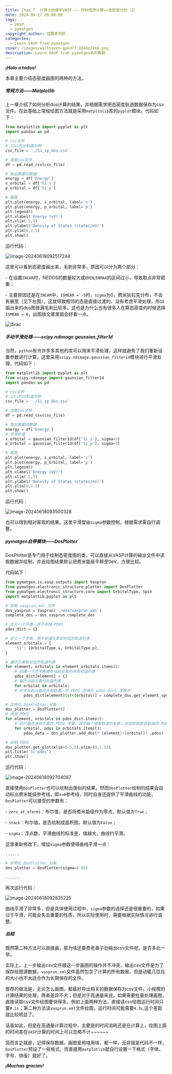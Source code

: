 ```yaml
---
title: Chap.7  计算小白硬学VASP —— 材料性质计算—>态密度分析（2）
date: 2024-06-17 00:00:00
tags:
  - VASP
  - pymatgen
copyright_author: 炫酷老司机
categories:
  - Learn VASP from pymatgen
cover: /images/wallhaven-gpkd77_3840x2160.png
description: Learn VASP from pymatgen系列教程
---
```



***¡Hola a todos!***

本章主要介绍态密度画图的两种的方法。

##### 常规方法——Matplotlib

上一章介绍了如何分析dos计算的结果，并根据需求把态密度轨道数据保存为csv文件。在此基础上常规绘图方法就是采用`matpltolib`库的`pyplot`模块。代码如下：

```python
from matplotlib import pyplot as plt
import pandas as pd

# csv文件
# 以Si的分轨道为例
csv_file = './Si_sp_dos.csv'

# 读取csv文件
df = pd.read_csv(csv_file)

# 取出需要的数据
energy = df['Energy']
s_orbital = df['Si_s']
p_orbital = df['Si_p']

# 画图
plt.plot(energy, s_orbital, label='s')
plt.plot(energy, p_orbital, label='p')
plt.legend()
plt.xlabel('Energy (eV)')
plt.xlim(-5,5)
plt.ylabel('Density of States (states/eV)')
plt.ylim(0,1.5)
plt.show()
```

运行代码：

![image-20240618092517244](Learn-VASP-from-pymatgen-7/image-20240618092517244.png)

这里可以看到态密度画出来，毛刺非常多，原因可以分为两个部分：

\- 在设置`INCAR`时，NEDOS的数量较大或`EMIN`,`ENMAX`的区间过小，导致取点非常密集；

\- 主要原因还是在`INCAR`中，`ISMEAR = -5`时，`sigma`为0，费米狄拉克分布，不会有展宽（见下左图），这就导致相邻的态是直接过渡的，没有考虑平滑处理，所以画出来的dos图普遍毛刺比较多。这也是为什么也有很多人在算态密度的时候选择`ISMEAR = 0`，出图放文章里面会好看一点。

![dirac](Learn-VASP-from-pymatgen-7/dirac.png)

##### 手动平滑处理——scipy.ndimage.gaussian_filter1d

当然，`python`有许许多多其他的库可以用来平滑处理，这样就避免了我们重新设置参数进行计算。这里采用`scipy.ndimage.gaussian_filter1d`模块进行平滑处理，代码如下：

```python
from matplotlib import pyplot as plt
from scipy.ndimage import gaussian_filter1d
import pandas as pd

# csv文件
# 以Si的分轨道为例
csv_file = './Si_sp_dos.csv'

# 读取csv文件
df = pd.read_csv(csv_file)

# 取出需要的数据
energy = df['Energy']
# 平滑处理
s_orbital = gaussian_filter1d(df['Si_s'], sigma=3)
p_orbital = gaussian_filter1d(df['Si_p'], sigma=3)

# 画图
plt.plot(energy, s_orbital, label='s')
plt.plot(energy, p_orbital, label='p')
plt.legend()
plt.xlabel('Energy (eV)')
plt.xlim(-5,5)
plt.ylabel('Density of States (states/eV)')
plt.ylim(0,1.5)
plt.show()
```

运行代码：

![image-20240618093500328](Learn-VASP-from-pymatgen-7/image-20240618093500328.png)

也可以得到相对客观的结果。这里平滑度由`sigma`参数控制，根据需求需自行调整。

##### pymatgen自带模块——DosPlotter

DosPlotter是专门用于绘制态密度图的类，可以直接从VASP计算的输出文件中读取数据并绘制，并且绘图结果默认把费米能级平移至0eV，方便比较。

代码如下：

```python
from pymatgen.io.vasp.outputs import Vasprun
from pymatgen.electronic_structure.plotter import DosPlotter
from pymatgen.electronic_structure.core import OrbitalType, Spin
import matplotlib.pyplot as plt

# 读取 vasprun.xml 文件
dos_vasprun = Vasprun('./dos/vasprun.xml')
complete_dos = dos_vasprun.complete_dos

# 定义一个字典，用于存储 PDOS
pdos_dict = {}

# 定义一个字典，用于存储元素和对应的轨道列表
element_orbitals = {
    'Si': [OrbitalType.s, OrbitalType.p],
}

# 遍历元素和对应的轨道列表
for element, orbitals in element_orbitals.items():  
    # 创建一个空字典储存当前元素的所有轨道列表
    pdos_dict[element] = {}         
    # 遍历当前元素的轨道列表
    for orbital in orbitals:        
    # 对于当前元素的当前轨道，将 PDOS 存储在 pdos_dict 字典中   
        pdos_dict[element][str(orbital)] = complete_dos.get_element_spd_dos(element)[orbital]

# 实例化 DosPlotter 对象
dos_plotter = DosPlotter()
# 添加 PDOS
for element, orbitals in pdos_dict.items():
    # 此行遍历当前元素的 PDOS 字典，其中每个键是轨道的名称，对应的值是该轨道的 PDOS
    for orbital, pdos in orbitals.items():      
        pdos_data = dos_plotter.add_dos(f'{element}({orbital})',pdos)

# 绘制 PDOS
dos_plotter.get_plot(xlim=(-5,5),ylim=(0,1.5))
plt.title('Si pdos')
plt.show()
```

运行代码：

![image-20240618092704087](Learn-VASP-from-pymatgen-7/image-20240618092704087.png)

直接使用`DosPlotter`也可以绘制出类似的结果，然而`DosPlotter`绘制的结果会自动标出费米能级参考线，即`x=0`参考线，同时自身还提供了平滑曲线的功能，`DosPlotter`可以接受的参数有：

\- `zero_at_efermi`：布尔值，是否将费米能级作为零点，默认值为`True`；

\- `stack`：布尔值，是否绘制成面积图，默认值为`False`；

\- `sigma`：浮点数，平滑曲线的标准差，值越大，曲线约平滑。

这里重新修改下，增加`sigma`参数使得曲线平滑一点：

```python
......

# 实例化 DosPlotter 对象
dos_plotter = DosPlotter(sigma=0.05)

......
```

再次运行代码：

![image-20240618092835225](Learn-VASP-from-pymatgen-7/image-20240618092835225.png)

曲线平滑了非常多，但是具体使用过程中，`sigma`参数的选择还是很重要的，如果过于平滑，可能会失去重要的性质，所以实际使用时，需要根据实际情况进行调整。

##### 总结

既然第二种方法可以直接画，那为啥还要费老鼻子劲输出csv文件呢，是否多此一举。

实际上，上一步输出csv文件跟这一步画图的操作并不冲突，输出csv文件是为了保存绘图源数据，`vasprun.xml`文件虽然包含了计算的所有数据，但是动辄几百兆的大小也不太适合作为长期保存的文件。

推荐的做法是，无论怎么画图，都最好导出相关的数据保存为csv文件。小规模的计算结果的处理，两者差异不大；但是对于高通量来说，如果需要批量处理画图，直接读取csv文件绘图要快得多。例如上面两种方法，直接读csv绘图运行时间只要`0.1s`；第二种方法读`vasprun.xml`文件绘图，运行时间可能需要`4.3s`,这个差距就比较明显了。

话虽如此，但是在高通量计算过程中，主要是的时间消耗还是在计算上，绘图上面的时间差在`VASP`计算的时间上可以忽略不计~~~~~~

简而言之就是，记得保存数据，画图爱用啥用啥，都一样，无非就是代码不一样，`DosPlotter`预设了一些格式，而直接用`matplotlib`就自行设置一下格式（字体、字号、排版）就好了。

***¡Muchas gracias!***
